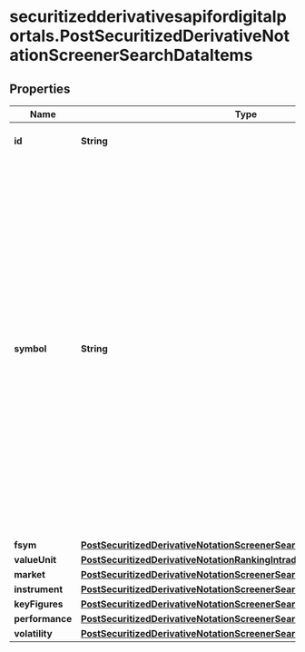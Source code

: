 # securitizedderivativesapifordigitalportals.PostSecuritizedDerivativeNotationScreenerSearchDataItems

## Properties

Name | Type | Description | Notes
------------ | ------------- | ------------- | -------------
**id** | **String** | Identifier of the notation. | [optional] 
**symbol** | **String** | The symbol of the notation. It is a market-specific code to identify the notation. Which characters can be part of a symbol depends on the market. If a market does not define a proprietary symbol, but uses a different identifier (for example, the ISIN or the WKN) to identify instruments, no symbol will be set for the notations of that market. | [optional] 
**fsym** | [**PostSecuritizedDerivativeNotationScreenerSearchDataItemsFsym**](PostSecuritizedDerivativeNotationScreenerSearchDataItemsFsym.md) |  | [optional] 
**valueUnit** | [**PostSecuritizedDerivativeNotationRankingIntradayListDataItemsValueUnit**](PostSecuritizedDerivativeNotationRankingIntradayListDataItemsValueUnit.md) |  | [optional] 
**market** | [**PostSecuritizedDerivativeNotationScreenerSearchDataItemsMarket**](PostSecuritizedDerivativeNotationScreenerSearchDataItemsMarket.md) |  | [optional] 
**instrument** | [**PostSecuritizedDerivativeNotationScreenerSearchDataItemsInstrument**](PostSecuritizedDerivativeNotationScreenerSearchDataItemsInstrument.md) |  | [optional] 
**keyFigures** | [**PostSecuritizedDerivativeNotationScreenerSearchDataItemsKeyFigures**](PostSecuritizedDerivativeNotationScreenerSearchDataItemsKeyFigures.md) |  | [optional] 
**performance** | [**PostSecuritizedDerivativeNotationScreenerSearchDataItemsPerformance**](PostSecuritizedDerivativeNotationScreenerSearchDataItemsPerformance.md) |  | [optional] 
**volatility** | [**PostSecuritizedDerivativeNotationScreenerSearchDataItemsVolatility**](PostSecuritizedDerivativeNotationScreenerSearchDataItemsVolatility.md) |  | [optional] 


